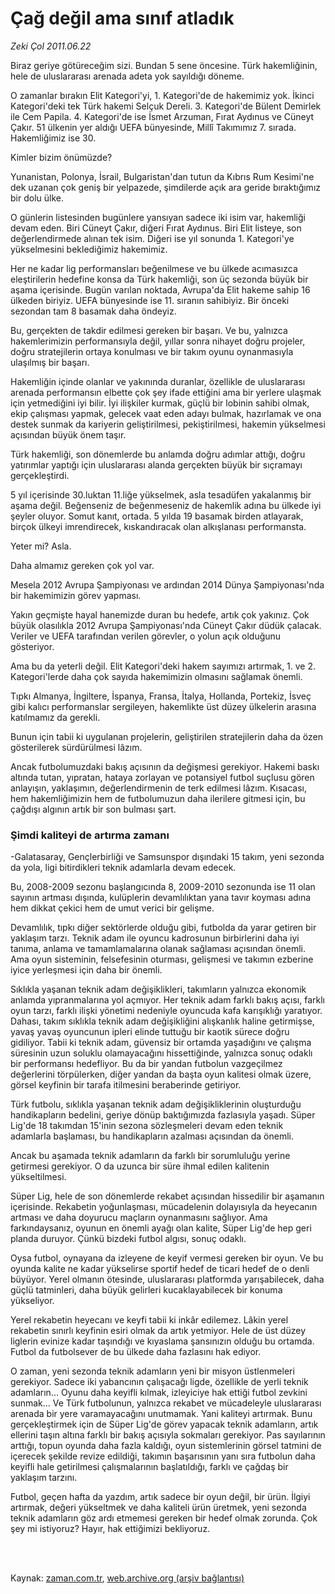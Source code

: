 # Çağ değil ama sınıf atladık

*Zeki Çol 2011.06.22*

<td class="columnist-detail">
<p>Biraz geriye götüreceğim sizi. Bundan 5 sene öncesine. Türk hakemliğinin, hele de uluslararası arenada adeta yok sayıldığı döneme.</p>
<p>
<div id="haberMetinDiv">
<p>O zamanlar bırakın Elit Kategori'yi, 1. Kategori'de de hakemimiz yok. İkinci Kategori'deki tek Türk hakemi Selçuk Dereli. 3. Kategori'de Bülent Demirlek ile Cem Papila. 4. Kategori'de ise İsmet Arzuman, Fırat Aydınus ve Cüneyt Çakır. 51 ülkenin yer aldığı UEFA bünyesinde, Millî Takımımız 7. sırada. Hakemliğimiz ise 30. 
<p>Kimler bizim önümüzde?
<p>Yunanistan, Polonya, İsrail, Bulgaristan'dan tutun da Kıbrıs Rum Kesimi'ne dek uzanan çok geniş bir yelpazede, şimdilerde açık ara geride bıraktığımız bir dolu ülke.
<p>O günlerin listesinden bugünlere yansıyan sadece iki isim var, hakemliği devam eden. Biri Cüneyt Çakır, diğeri Fırat Aydınus. Biri Elit listeye, son değerlendirmede alınan tek isim. Diğeri ise yıl sonunda 1. Kategori'ye yükselmesini beklediğimiz hakemimiz.
<p>Her ne kadar lig performansları beğenilmese ve bu ülkede acımasızca eleştirilerin hedefine konsa da Türk hakemliği, son üç sezonda büyük bir aşama içerisinde. Bugün varılan noktada, Avrupa'da Elit hakeme sahip 16 ülkeden biriyiz. UEFA bünyesinde ise 11. sıranın sahibiyiz. Bir önceki sezondan tam 8 basamak daha öndeyiz.
<p>Bu, gerçekten de takdir edilmesi gereken bir başarı. Ve bu, yalnızca hakemlerimizin performansıyla değil, yıllar sonra nihayet doğru projeler, doğru stratejilerin ortaya konulması ve bir takım oyunu oynanmasıyla ulaşılmış bir başarı.
<p>Hakemliğin içinde olanlar ve yakınında duranlar, özellikle de uluslararası arenada performansın elbette çok şey ifade ettiğini ama bir yerlere ulaşmak için yetmediğini iyi bilir. İyi ilişkiler kurmak, güçlü bir lobinin sahibi olmak, ekip çalışması yapmak, gelecek vaat eden adayı bulmak, hazırlamak ve ona destek sunmak da kariyerin geliştirilmesi, pekiştirilmesi, hakemin yükselmesi açısından büyük önem taşır.
<p>Türk hakemliği, son dönemlerde bu anlamda doğru adımlar attığı, doğru yatırımlar yaptığı için uluslararası alanda gerçekten büyük bir sıçramayı gerçekleştirdi.
<p>5 yıl içerisinde 30.luktan 11.liğe yükselmek, asla tesadüfen yakalanmış bir aşama değil. Beğenseniz de beğenmeseniz de hakemlik adına bu ülkede iyi şeyler oluyor. Somut kanıt, ortada. 5 yılda 19 basamak birden atlayarak, birçok ülkeyi imrendirecek, kıskandıracak olan alkışlanası performansta.
<p>Yeter mi? Asla.
<p>Daha almamız gereken çok yol var.
<p>Mesela 2012 Avrupa Şampiyonası ve ardından 2014 Dünya Şampiyonası'nda bir hakemimizin görev yapması.
<p>Yakın geçmişte hayal hanemizde duran bu hedefe, artık çok yakınız. Çok büyük olasılıkla 2012 Avrupa Şampiyonası'nda Cüneyt Çakır düdük çalacak. Veriler ve UEFA tarafından verilen görevler, o yolun açık olduğunu gösteriyor.
<p>Ama bu da yeterli değil. Elit Kategori'deki hakem sayımızı artırmak, 1. ve 2. Kategori'lerde daha çok sayıda hakemimizin olmasını sağlamak önemli.
<p>Tıpkı Almanya, İngiltere, İspanya, Fransa, İtalya, Hollanda, Portekiz, İsveç gibi kalıcı performanslar sergileyen, hakemlikte üst düzey ülkelerin arasına katılmamız da gerekli.
<p>Bunun için tabii ki uygulanan projelerin, geliştirilen stratejilerin daha da özen gösterilerek sürdürülmesi lâzım.
<p>Ancak futbolumuzdaki bakış açısının da değişmesi gerekiyor. Hakemi baskı altında tutan, yıpratan, hataya zorlayan ve potansiyel futbol suçlusu gören anlayışın, yaklaşımın, değerlendirmenin de terk edilmesi lâzım. Kısacası, hem hakemliğimizin hem de futbolumuzun daha ilerilere gitmesi için, bu çağdışı algının artık bir son bulması şart.
<p><h3>Şimdi kaliteyi de artırma zamanı</h3>
<p>-Galatasaray, Gençlerbirliği ve Samsunspor dışındaki 15 takım, yeni sezonda da yola, ligi bitirdikleri teknik adamlarla devam edecek.
<p>Bu, 2008-2009 sezonu başlangıcında 8, 2009-2010 sezonunda ise 11 olan sayının artması dışında, kulüplerin devamlılıktan yana tavır koyması adına hem dikkat çekici hem de umut verici bir gelişme.
<p>Devamlılık, tıpkı diğer sektörlerde olduğu gibi, futbolda da yarar getiren bir yaklaşım tarzı. Teknik adam ile oyuncu kadrosunun birbirlerini daha iyi tanıma, anlama ve tamamlamalarına olanak sağlaması açısından önemli. Ama oyun sisteminin, felsefesinin oturması, gelişmesi ve takımın ezberine iyice yerleşmesi için daha bir önemli.
<p>Sıklıkla yaşanan teknik adam değişiklikleri, takımların yalnızca ekonomik anlamda yıpranmalarına yol açmıyor. Her teknik adam farklı bakış açısı, farklı oyun tarzı, farklı ilişki yönetimi nedeniyle oyuncuda kafa karışıklığı yaratıyor. Dahası, takım sıklıkla teknik adam değişikliğini alışkanlık haline getirmişse, yavaş yavaş oyuncunun ipleri elinde tuttuğu bir kaotik sürece doğru gidiliyor. Tabii ki teknik adam, güvensiz bir ortamda yaşadığını ve çalışma süresinin uzun soluklu olamayacağını hissettiğinde, yalnızca sonuç odaklı bir performansı hedefliyor. Bu da bir yandan futbolun vazgeçilmez değerlerini törpülerken, diğer yandan da başta oyun kalitesi olmak üzere, görsel keyfinin bir tarafa itilmesini beraberinde getiriyor.
<p>Türk futbolu, sıklıkla yaşanan teknik adam değişikliklerinin oluşturduğu handikapların bedelini, geriye dönüp baktığımızda fazlasıyla yaşadı. Süper Lig'de 18 takımdan 15'inin sezona sözleşmeleri devam eden teknik adamlarla başlaması, bu handikapların azalması açısından da önemli.
<p>Ancak bu aşamada teknik adamların da farklı bir sorumluluğu yerine getirmesi gerekiyor. O da uzunca bir süre ihmal edilen kalitenin yükseltilmesi.
<p>Süper Lig, hele de son dönemlerde rekabet açısından hissedilir bir aşamanın içerisinde. Rekabetin yoğunlaşması, mücadelenin dolayısıyla da heyecanın artması ve daha doyurucu maçların oynanmasını sağlıyor. Ama farkındaysanız, oyunun en önemli ayağı olan kalite, Süper Lig'de hep geri planda duruyor. Çünkü bizdeki futbol algısı, sonuç odaklı.
<p>Oysa futbol, oynayana da izleyene de keyif vermesi gereken bir oyun. Ve bu oyunda kalite ne kadar yükselirse sportif hedef de ticari hedef de o denli büyüyor. Yerel olmanın ötesinde, uluslararası platformda yarışabilecek, daha güçlü tatminleri, daha büyük gelirleri kucaklayabilecek bir konuma yükseliyor.
<p>Yerel rekabetin heyecanı ve keyfi tabii ki inkâr edilemez. Lâkin yerel rekabetin sınırlı keyfinin esiri olmak da artık yetmiyor. Hele de üst düzey liglerin evinize kadar taşındığı ve kıyaslama şansınızın olduğu bu ortamda. Futbol da futbolsever de bu ülkede daha fazlasını hak ediyor.
<p>O zaman, yeni sezonda teknik adamların yeni bir misyon üstlenmeleri gerekiyor. Sadece iki yabancının çalışacağı ligde, özellikle de yerli teknik adamların... Oyunu daha keyifli kılmak, izleyiciye hak ettiği futbol zevkini sunmak... Ve Türk futbolunun, yalnızca rekabet ve mücadeleyle uluslararası arenada bir yere varamayacağını unutmamak. Yani kaliteyi artırmak. Bunu gerçekleştirmek için de Süper Lig'de görev yapacak teknik adamların, artık ellerini taşın altına farklı bir bakış açısıyla sokmaları gerekiyor. Pas sayılarının arttığı, topun oyunda daha fazla kaldığı, oyun sistemlerinin görsel tatmini de içerecek şekilde revize edildiği, takımın başarısının yanı sıra futbolun daha keyifli hale getirilmesi çalışmalarının başlatıldığı, farklı ve çağdaş bir yaklaşım tarzını.
<p>Futbol, geçen hafta da yazdım, artık sadece bir oyun değil, bir ürün. İlgiyi artırmak, değeri yükseltmek ve daha kaliteli ürün üretmek, yeni sezonda teknik adamların göz ardı etmemesi gereken bir hedef olmak zorunda. Çok şey mi istiyoruz? Hayır, hak ettiğimizi bekliyoruz.</p></p></p></p></p></p></p></p></p></p></p></p></p></p></p></p></p></p></p></p></p></p></p></p></p></p></p></p></p></div>
</p>


<p><br>
		 </br></p></td>

Kaynak: [zaman.com.tr](http://zaman.com.tr/yazar.do?yazino=1149505), [web.archive.org (arşiv bağlantısı)](http://web.archive.org/web/20110623041632/http://zaman.com.tr:80/yazar.do?yazino=1149505)
